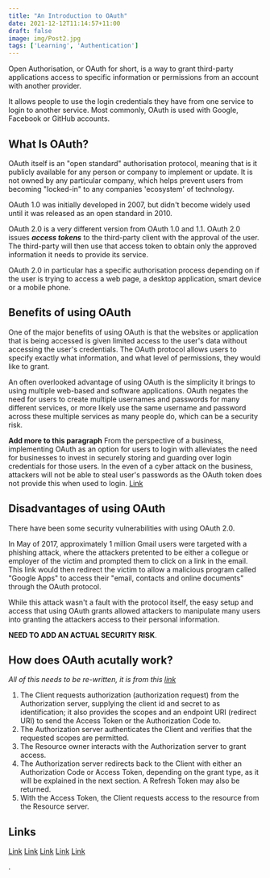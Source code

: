 ```yaml
---
title: "An Introduction to OAuth"
date: 2021-12-12T11:14:57+11:00
draft: false
image: img/Post2.jpg
tags: ['Learning', 'Authentication']
---
```


Open Authorisation, or OAuth for short, is a way to grant third-party applications access to specific information or permissions from an account with another provider.

It allows people to use the login credentials they have from one service to login to another service. Most commonly, OAuth is used with Google, Facebook or GitHub accounts.

## What Is OAuth?

OAuth itself is an "open standard" authorisation protocol, meaning that is it publicly available for any person or company to implement or update. It is not owned by any particular company, which helps prevent users from becoming "locked-in" to any companies 'ecosystem' of technology.

OAuth 1.0 was initially developed in 2007, but didn't become widely used until it was released as an open standard in 2010.

OAuth 2.0 is a very different version from OAuth 1.0 and 1.1. OAuth 2.0 issues ***access tokens*** to the third-party client with the approval of the user. The third-party will then use that access token to obtain only the approved information it needs to provide its service.

OAuth 2.0 in particular has a specific authorisation process depending on if the user is trying to access a web page, a desktop application, smart device or a mobile phone.

## Benefits of using OAuth

One of the major benefits of using OAuth is that the websites or application that is being accessed is given limited access to the user's data without accessing the user's credentials. The OAuth protocol allows users to specify exactly what information, and what level of permissions, they would like to grant.

An often overlooked advantage of using OAuth is the simplicity it brings to using multiple web-based and software applications. OAuth negates the need for users to create multiple usernames and passwords for many different services, or more likely use the same username and password across these multiple services as many people do, which can be a security risk.

**Add more to this paragraph**
From the perspective of a business, implementing OAuth as an option for users to login with alleviates the need for businesses to invest in securely storing and guarding over login credentials for those users. In the even of a cyber attack on the business, attackers will not be able to steal user's passwords as the OAuth token does not provide this when used to login. [Link](https://www.clowder.com/post/why-your-organization-should-be-using-oauth-2.0)

## Disadvantages of using OAuth

There have been some security vulnerabilities with using OAuth 2.0.

In May of 2017, approximately 1 million Gmail users were targeted with a phishing attack, where the attackers pretented to be either a collegue or employer of the victim and prompted them to click on a link in the email. This link would then redirect the victim to allow a malicious program called "Google Apps" to access their "email, contacts and online documents" through the OAuth protocol.

While this attack wasn't a fault with the protocol itself, the easy setup and access that using OAuth grants allowed attackers to manipulate many users into granting the attackers access to their personal information.

**NEED TO ADD AN ACTUAL SECURITY RISK**.

## How does OAuth acutally work?

*All of this needs to be re-written, it is from this [link](https://auth0.com/intro-to-iam/what-is-oauth-2/)*

1. The Client requests authorization (authorization request) from the Authorization server, supplying the client id and secret to as identification; it also provides the scopes and an endpoint URI (redirect URI) to send the Access Token or the Authorization Code to.
2. The Authorization server authenticates the Client and verifies that the requested scopes are permitted. 
3. The Resource owner interacts with the Authorization server to grant access.
4. The Authorization server redirects back to the Client with either an Authorization Code or Access Token, depending on the grant type, as it will be explained in the next section. A Refresh Token may also be returned.
5. With the Access Token, the Client requests access to the resource from the Resource server.

## Links

[Link](https://en.wikipedia.org/wiki/OAuth)
[Link](https://developer.okta.com/blog/2017/06/21/what-the-heck-is-oauth)
[Link](https://aaronparecki.com/oauth-2-simplified/)
[Link](https://www.scienceabc.com/innovation/oauth-how-does-login-with-facebook-google-work.html)
[Link](https://stackoverflow.com/questions/7561631/oauth-2-0-benefits-and-use-cases-why)

.
